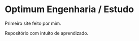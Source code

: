 # Optimum Engenharia / Estudo
 Primeiro site feito por mim.

 Repositório com intuito de aprendizado.
 
